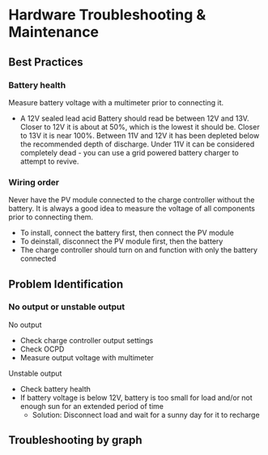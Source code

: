 # Hardware Troubleshooting & Maintenance

## Best Practices

### Battery health
Measure battery voltage with a multimeter prior to connecting it.
*  A 12V sealed lead acid Battery should read be between 12V and 13V. Closer to 12V it is about at 50%, which is the lowest it should be. Closer to 13V it is near 100%. Between 11V and 12V it has been depleted below the recommended depth of discharge. Under 11V it can be considered completely dead - you can use a grid powered battery charger to attempt to revive.

### Wiring order
Never have the PV module connected to the charge controller without the battery. It is always a good idea to measure the voltage of all components prior to connecting them.

* To install, connect the battery first, then connect the PV module
* To deinstall, disconnect the PV module first, then the battery
* The charge controller should turn on and function with only the battery connected

## Problem Identification

### No output or unstable output

<p>
No output

* Check charge controller output settings
* Check OCPD
* Measure output voltage with multimeter
</p>
<p>
Unstable output

* Check battery health
* If battery voltage is below 12V, battery is too small for load and/or not enough sun for an extended period of time
	* Solution: Disconnect load and wait for a sunny day for it to recharge
</p>

## Troubleshooting by graph